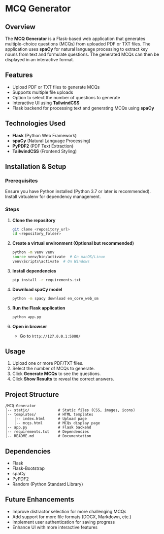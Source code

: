 # MCQ Generator

## Overview
The **MCQ Generator** is a Flask-based web application that generates multiple-choice questions (MCQs) from uploaded PDF or TXT files. The application uses **spaCy** for natural language processing to extract key nouns from text and formulate questions. The generated MCQs can then be displayed in an interactive format.

## Features
- Upload PDF or TXT files to generate MCQs
- Supports multiple file uploads
- Option to select the number of questions to generate
- Interactive UI using **TailwindCSS**
- Flask backend for processing text and generating MCQs using **spaCy**

## Technologies Used
- **Flask** (Python Web Framework)
- **spaCy** (Natural Language Processing)
- **PyPDF2** (PDF Text Extraction)
- **TailwindCSS** (Frontend Styling)

## Installation & Setup

### Prerequisites
Ensure you have Python installed (Python 3.7 or later is recommended). Install virtualenv for dependency management.

### Steps
1. **Clone the repository**
   ```sh
   git clone <repository_url>
   cd <repository_folder>
   ```

2. **Create a virtual environment (Optional but recommended)**
   ```sh
   python -m venv venv
   source venv/bin/activate  # On macOS/Linux
   venv\Scripts\activate  # On Windows
   ```

3. **Install dependencies**
   ```sh
   pip install -r requirements.txt
   ```

4. **Download spaCy model**
   ```sh
   python -m spacy download en_core_web_sm
   ```

5. **Run the Flask application**
   ```sh
   python app.py
   ```

6. **Open in browser**
   - Go to `http://127.0.0.1:5000/`

## Usage
1. Upload one or more PDF/TXT files.
2. Select the number of MCQs to generate.
3. Click **Generate MCQs** to see the questions.
4. Click **Show Results** to reveal the correct answers.

## Project Structure
```
/MCQ-Generator
│-- static/             # Static files (CSS, images, icons)
│-- templates/          # HTML templates
│   │-- index.html      # Upload page
│   │-- mcqs.html       # MCQs display page
│-- app.py              # Flask backend
│-- requirements.txt    # Dependencies
│-- README.md           # Documentation
```

## Dependencies
- Flask
- Flask-Bootstrap
- spaCy
- PyPDF2
- Random (Python Standard Library)

## Future Enhancements
- Improve distractor selection for more challenging MCQs
- Add support for more file formats (DOCX, Markdown, etc.)
- Implement user authentication for saving progress
- Enhance UI with more interactive features



